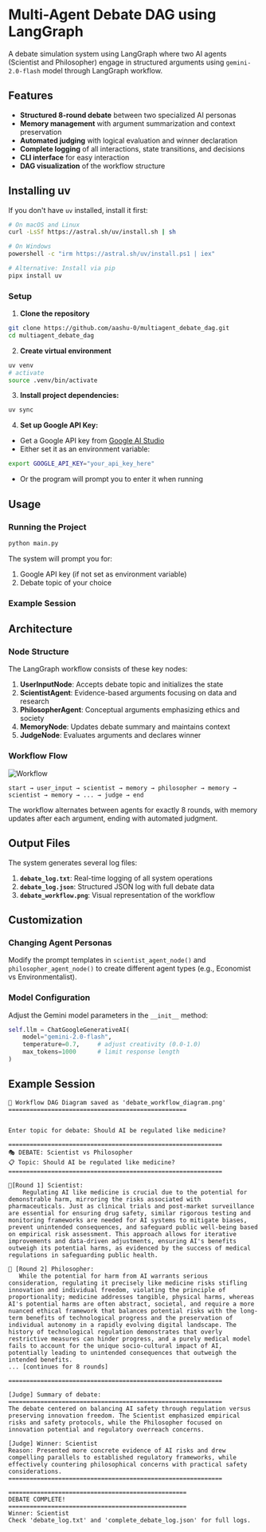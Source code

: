 # Multi-Agent Debate DAG using LangGraph
A debate simulation system using LangGraph where two AI agents (Scientist and Philosopher) engage in structured arguments using `gemini-2.0-flash` model through LangGraph workflow.

## Features

- **Structured 8-round debate** between two specialized AI personas
- **Memory management** with argument summarization and context preservation
- **Automated judging** with logical evaluation and winner declaration
- **Complete logging** of all interactions, state transitions, and decisions
- **CLI interface** for easy interaction
- **DAG visualization** of the workflow structure

## Installing uv

If you don't have `uv` installed, install it first:
```bash
# On macOS and Linux
curl -LsSf https://astral.sh/uv/install.sh | sh

# On Windows
powershell -c "irm https://astral.sh/uv/install.ps1 | iex"

# Alternative: Install via pip
pipx install uv
```
### Setup

1. **Clone the repository**
```bash
git clone https://github.com/aashu-0/multiagent_debate_dag.git
cd multiagent_debate_dag
```

2. **Create virtual environment**
```bash
uv venv
# activate
source .venv/bin/activate
```

3. **Install project dependencies:**
```bash
uv sync
```

4. **Set up Google API Key:**
- Get a Google API key from [Google AI Studio](https://aistudio.google.com/app/apikey)
- Either set it as an environment variable:
 ```bash
 export GOOGLE_API_KEY="your_api_key_here"
 ```
- Or the program will prompt you to enter it when running

## Usage

### Running the Project

```bash
python main.py
```

The system will prompt you for:
1. Google API key (if not set as environment variable)
2. Debate topic of your choice

### Example Session

## Architecture

### Node Structure

The LangGraph workflow consists of these key nodes:

1. **UserInputNode**: Accepts debate topic and initializes the state
2. **ScientistAgent**: Evidence-based arguments focusing on data and research
3. **PhilosopherAgent**: Conceptual arguments emphasizing ethics and society
4. **MemoryNode**: Updates debate summary and maintains context
5. **JudgeNode**: Evaluates arguments and declares winner

### Workflow Flow

![Workflow](debate_workflow.png)

```text
start → user_input → scientist → memory → philosopher → memory → scientist → memory → ... → judge → end
```
The workflow alternates between agents for exactly 8 rounds, with memory updates after each argument, ending with automated judgment.

## Output Files

The system generates several log files:

1. **`debate_log.txt`**: Real-time logging of all system operations
2. **`debate_log.json`**: Structured JSON log with full debate data
3. **`debate_workflow.png`**: Visual representation of the workflow


## Customization

### Changing Agent Personas
Modify the prompt templates in `scientist_agent_node()` and `philosopher_agent_node()` to create different agent types (e.g., Economist vs Environmentalist).

### Model Configuration
Adjust the Gemini model parameters in the `__init__` method:
```python
self.llm = ChatGoogleGenerativeAI(
    model="gemini-2.0-flash",
    temperature=0.7,     # adjust creativity (0.0-1.0)
    max_tokens=1000      # limit response length
)
```
## Example Session
```text
🔄 Workflow DAG Diagram saved as 'debate_workflow_diagram.png'
==================================================


Enter topic for debate: Should AI be regulated like medicine?

============================================================
🎭 DEBATE: Scientist vs Philosopher
📋 Topic: Should AI be regulated like medicine?
============================================================

🔬[Round 1] Scientist:
    Regulating AI like medicine is crucial due to the potential for demonstrable harm, mirroring the risks associated with pharmaceuticals. Just as clinical trials and post-market surveillance are essential for ensuring drug safety, similar rigorous testing and monitoring frameworks are needed for AI systems to mitigate biases, prevent unintended consequences, and safeguard public well-being based on empirical risk assessment. This approach allows for iterative improvements and data-driven adjustments, ensuring AI's benefits outweigh its potential harms, as evidenced by the success of medical regulations in safeguarding public health.

🤔 [Round 2] Philosopher:
   While the potential for harm from AI warrants serious consideration, regulating it precisely like medicine risks stifling innovation and individual freedom, violating the principle of proportionality; medicine addresses tangible, physical harms, whereas AI's potential harms are often abstract, societal, and require a more nuanced ethical framework that balances potential risks with the long-term benefits of technological progress and the preservation of individual autonomy in a rapidly evolving digital landscape. The history of technological regulation demonstrates that overly restrictive measures can hinder progress, and a purely medical model fails to account for the unique socio-cultural impact of AI, potentially leading to unintended consequences that outweigh the intended benefits.
... [continues for 8 rounds]

============================================================

[Judge] Summary of debate:
============================================================
The debate centered on balancing AI safety through regulation versus preserving innovation freedom. The Scientist emphasized empirical risks and safety protocols, while the Philosopher focused on innovation potential and regulatory overreach concerns.

[Judge] Winner: Scientist
Reason: Presented more concrete evidence of AI risks and drew compelling parallels to established regulatory frameworks, while effectively countering philosophical concerns with practical safety considerations.
============================================================

==================================================
DEBATE COMPLETE!
==================================================
Winner: Scientist
Check 'debate_log.txt' and 'complete_debate_log.json' for full logs.
```